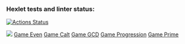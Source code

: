 ### Hexlet tests and linter status:
[![Actions Status](https://github.com/RuddyPanta/java-project-lvl1/workflows/hexlet-check/badge.svg)](https://github.com/RuddyPanta/java-project-lvl1/actions)

<a href="https://codeclimate.com/github/codeclimate/codeclimate/maintainability"><img src="https://api.codeclimate.com/v1/badges/a99a88d28ad37a79dbf6/maintainability" /></a>
<a href="https://asciinema.org/a/LFXvHrJTzGou66ZtuAnejFrMc">Game Even</a>
<a href="https://asciinema.org/a/vCCZ4rJy51Bo2cTf2IQTQbeiT">Game Calt</a>
<a href="https://asciinema.org/a/JGO1DLziYgSStfCi70fBZLc7y">Game GCD<a/>
<a href="https://asciinema.org/a/qN2RvZo6mXIBPopB2oQqVwemA">Game Progression</a>
<a href="https://asciinema.org/a/Hgb959c1rNWpsznF3Gn3Mge2p">Game Prime</a>
